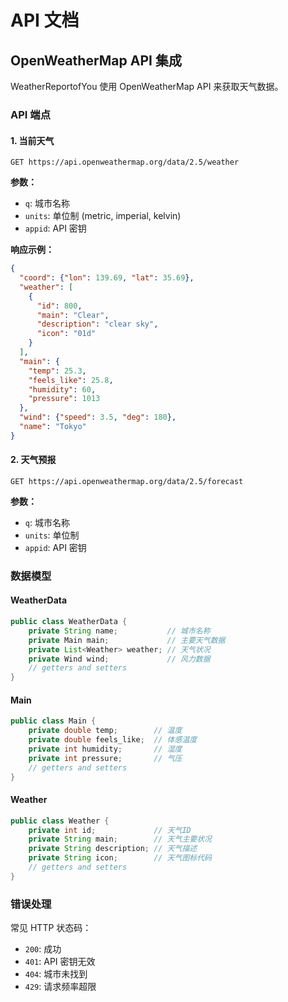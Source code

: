 # API 文档

## OpenWeatherMap API 集成

WeatherReportofYou 使用 OpenWeatherMap API 来获取天气数据。

### API 端点

#### 1. 当前天气
```
GET https://api.openweathermap.org/data/2.5/weather
```

**参数：**
- `q`: 城市名称
- `units`: 单位制 (metric, imperial, kelvin)
- `appid`: API 密钥

**响应示例：**
```json
{
  "coord": {"lon": 139.69, "lat": 35.69},
  "weather": [
    {
      "id": 800,
      "main": "Clear",
      "description": "clear sky",
      "icon": "01d"
    }
  ],
  "main": {
    "temp": 25.3,
    "feels_like": 25.8,
    "humidity": 60,
    "pressure": 1013
  },
  "wind": {"speed": 3.5, "deg": 180},
  "name": "Tokyo"
}
```

#### 2. 天气预报
```
GET https://api.openweathermap.org/data/2.5/forecast
```

**参数：**
- `q`: 城市名称  
- `units`: 单位制
- `appid`: API 密钥

### 数据模型

#### WeatherData
```java
public class WeatherData {
    private String name;           // 城市名称
    private Main main;             // 主要天气数据
    private List<Weather> weather; // 天气状况
    private Wind wind;             // 风力数据
    // getters and setters
}
```

#### Main
```java
public class Main {
    private double temp;        // 温度
    private double feels_like;  // 体感温度
    private int humidity;       // 湿度
    private int pressure;       // 气压
    // getters and setters
}
```

#### Weather
```java
public class Weather {
    private int id;             // 天气ID
    private String main;        // 天气主要状况
    private String description; // 天气描述
    private String icon;        // 天气图标代码
    // getters and setters
}
```

### 错误处理

常见 HTTP 状态码：
- `200`: 成功
- `401`: API 密钥无效
- `404`: 城市未找到
- `429`: 请求频率超限
